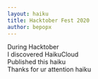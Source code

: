 ```yaml
---
layout: haiku
title: Hacktober Fest 2020
author: bepopx
---
```


During Hacktober<br>
I discovered HaikuCloud<br>
Published this haiku<br>
Thanks for ur attention haiku<br>
